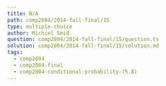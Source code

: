 ```yaml
---
title: N/A
path: comp2804/2014-fall-final/15
type: multiple-choice
author: Michiel Smid
question: comp2804/2014-fall-final/15/question.ts
solution: comp2804/2014-fall-final/15/solution.md
tags:
  - comp2804
  - comp2804-final
  - comp2804-conditional-probability-(5.8)
---
```

